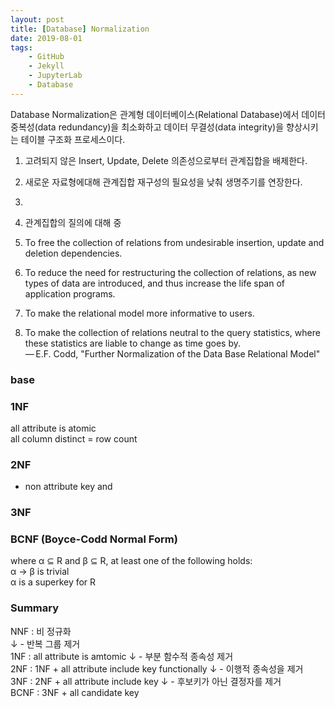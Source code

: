 ```yaml
---
layout: post  
title: [Database] Normalization  
date: 2019-08-01  
tags:  
    - GitHub  
    - Jekyll  
    - JupyterLab  
    - Database
---
```


Database Normalization은 관계형 데이터베이스(Relational Database)에서 데이터 중복성(data redundancy)을 최소화하고 데이터 무결성(data integrity)을 향상시키는 테이블 구조화 프로세스이다.

1. 고려되지 않은 Insert, Update, Delete 의존성으로부터 관계집합을 배제한다.
2. 새로운 자료형에대해 관계집합 재구성의 필요성을 낮춰 생명주기를 연장한다.
3. 
4. 관계집합의 질의에 대해 중

1. To free the collection of relations from undesirable insertion, update and deletion dependencies.  
2. To reduce the need for restructuring the collection of relations, as new types of data are introduced, and thus increase the life span of application programs.  
3. To make the relational model more informative to users.  
4. To make the collection of relations neutral to the query statistics, where these statistics are liable to change as time goes by.  
— E.F. Codd, "Further Normalization of the Data Base Relational Model"

### base 


### 1NF  
all attribute is atomic  
all column distinct = row count

### 2NF  
- non attribute key and 

### 3NF



### BCNF (Boyce-Codd Normal Form)  
where α ⊆ R and β ⊆ R, at least one of the following holds:  
α → β is trivial  
α is a superkey for R  

### Summary

NNF : 비 정규화  
↓ - 반복 그룹 제거  
1NF : all attribute is amtomic
↓ - 부분 함수적 종속성 제거  
2NF : 1NF + all attribute include key functionally
↓ - 이행적 종속성을 제거  
3NF : 2NF + all attribute include key
↓ - 후보키가 아닌 결정자를 제거  
BCNF : 3NF + all candidate key


<div class="input_area" markdown="1">

```python

```

</div>
